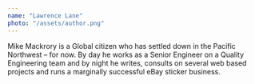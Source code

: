 ```yaml
---
name: "Lawrence Lane"
photo: "/assets/author.png"
---
```

Mike Mackrory is a Global citizen who has settled down in the Pacific Northwest – for now. By day he works as a Senior Engineer on a Quality Engineering team and by night he writes, consults on several web based projects and
  runs a marginally successful eBay sticker business.
